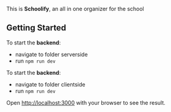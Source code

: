 This is **Schoolify**, an all in one organizer for the school 

## Getting Started

To start the **backend**: 
- navigate to folder serverside
- run `npm run dev`

To start the **backend**: 
- navigate to folder clientside
- run `npm run dev`


Open [http://localhost:3000](http://localhost:3000) with your browser to see the result.

